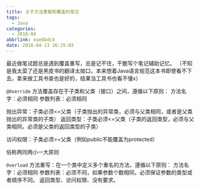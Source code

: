 ```yaml
---
title: 关于方法重载和覆盖的笔记
tags:
  - Java
categories:
  - 2018-04
abbrlink: eae8bdc4
date: 2018-04-13 16:25:03
---
```


最近做笔试题总是遇到覆盖重写，总是记不住，干脆写个笔记辅助记忆。
（不知是我太菜了还是黑皮书的翻译太拗口，本来想着Java语言规范这本书即使看不下去，拿来做工具书查也是好的，结果当工具书也看不懂x）

`@Override`
方法覆盖存在于子类和父类（接口）之间，遵循以下原则：
方法名字：必须相同
参数列表：必须相同

抛出异常：子类必须<=父类（子类抛出的异常类，必须与父类相同，或者是父类抛出的异常类的子类）
返回类型：子类必须<=父类（子类的返回类型，必须与父类相同，必须是父类的返回类型的子类）

访问权限：子类必须>=父类（例如public不能覆盖为protected）

俗称两同两小一大原则

`Overload`
方法重写：在一个类中定义多个重名的方法，遵循以下原则：
方法名字：必须相同
参数列表：必须不同，如果参数个数相同，必须保证参数的类型或者顺序不同。
返回类型、访问权限、没有要求。
